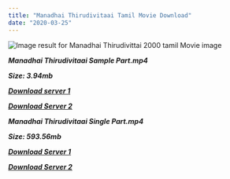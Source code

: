 ```yaml
---
title: "Manadhai Thirudivitaai Tamil Movie Download"
date: "2020-03-25"
---
```


![Image result for Manadhai Thirudivittai 2000 tamil Movie image](https://c.saavncdn.com/356/Manadhai-Thirudivittai-Tamil-2001-500x500.jpg)

**_Manadhai Thirudivitaai Sample Part.mp4_**

**_Size: 3.94mb_**

**_[Download server 1](http://b8.wetransfer.vip/files/{1299f9f5e3b2d69cf2543eed9032a99b1b0ad17e14bffebc066fcf7d2dcb313c}20Actor{1299f9f5e3b2d69cf2543eed9032a99b1b0ad17e14bffebc066fcf7d2dcb313c}20Hits{1299f9f5e3b2d69cf2543eed9032a99b1b0ad17e14bffebc066fcf7d2dcb313c}20Collection/Prabhu{1299f9f5e3b2d69cf2543eed9032a99b1b0ad17e14bffebc066fcf7d2dcb313c}20Deva{1299f9f5e3b2d69cf2543eed9032a99b1b0ad17e14bffebc066fcf7d2dcb313c}20Movies{1299f9f5e3b2d69cf2543eed9032a99b1b0ad17e14bffebc066fcf7d2dcb313c}20Collections/Manadhai{1299f9f5e3b2d69cf2543eed9032a99b1b0ad17e14bffebc066fcf7d2dcb313c}20Thirudivitaai{1299f9f5e3b2d69cf2543eed9032a99b1b0ad17e14bffebc066fcf7d2dcb313c}20(2001)/Manadhai{1299f9f5e3b2d69cf2543eed9032a99b1b0ad17e14bffebc066fcf7d2dcb313c}20Thirudivitaai{1299f9f5e3b2d69cf2543eed9032a99b1b0ad17e14bffebc066fcf7d2dcb313c}20(2001){1299f9f5e3b2d69cf2543eed9032a99b1b0ad17e14bffebc066fcf7d2dcb313c}20Sample{1299f9f5e3b2d69cf2543eed9032a99b1b0ad17e14bffebc066fcf7d2dcb313c}20HD.mp4)_**

**_[Download Server 2](http://b8.wetransfer.vip/files/{1299f9f5e3b2d69cf2543eed9032a99b1b0ad17e14bffebc066fcf7d2dcb313c}20Actor{1299f9f5e3b2d69cf2543eed9032a99b1b0ad17e14bffebc066fcf7d2dcb313c}20Hits{1299f9f5e3b2d69cf2543eed9032a99b1b0ad17e14bffebc066fcf7d2dcb313c}20Collection/Prabhu{1299f9f5e3b2d69cf2543eed9032a99b1b0ad17e14bffebc066fcf7d2dcb313c}20Deva{1299f9f5e3b2d69cf2543eed9032a99b1b0ad17e14bffebc066fcf7d2dcb313c}20Movies{1299f9f5e3b2d69cf2543eed9032a99b1b0ad17e14bffebc066fcf7d2dcb313c}20Collections/Manadhai{1299f9f5e3b2d69cf2543eed9032a99b1b0ad17e14bffebc066fcf7d2dcb313c}20Thirudivitaai{1299f9f5e3b2d69cf2543eed9032a99b1b0ad17e14bffebc066fcf7d2dcb313c}20(2001)/Manadhai{1299f9f5e3b2d69cf2543eed9032a99b1b0ad17e14bffebc066fcf7d2dcb313c}20Thirudivitaai{1299f9f5e3b2d69cf2543eed9032a99b1b0ad17e14bffebc066fcf7d2dcb313c}20(2001){1299f9f5e3b2d69cf2543eed9032a99b1b0ad17e14bffebc066fcf7d2dcb313c}20Sample{1299f9f5e3b2d69cf2543eed9032a99b1b0ad17e14bffebc066fcf7d2dcb313c}20HD.mp4)_**

**_Manadhai Thirudivitaai Single Part.mp4_**

**_Size: 593.56mb_**

**_[Download Server 1](http://b8.wetransfer.vip/files/{1299f9f5e3b2d69cf2543eed9032a99b1b0ad17e14bffebc066fcf7d2dcb313c}20Actor{1299f9f5e3b2d69cf2543eed9032a99b1b0ad17e14bffebc066fcf7d2dcb313c}20Hits{1299f9f5e3b2d69cf2543eed9032a99b1b0ad17e14bffebc066fcf7d2dcb313c}20Collection/Prabhu{1299f9f5e3b2d69cf2543eed9032a99b1b0ad17e14bffebc066fcf7d2dcb313c}20Deva{1299f9f5e3b2d69cf2543eed9032a99b1b0ad17e14bffebc066fcf7d2dcb313c}20Movies{1299f9f5e3b2d69cf2543eed9032a99b1b0ad17e14bffebc066fcf7d2dcb313c}20Collections/Manadhai{1299f9f5e3b2d69cf2543eed9032a99b1b0ad17e14bffebc066fcf7d2dcb313c}20Thirudivitaai{1299f9f5e3b2d69cf2543eed9032a99b1b0ad17e14bffebc066fcf7d2dcb313c}20(2001)/Manadhai{1299f9f5e3b2d69cf2543eed9032a99b1b0ad17e14bffebc066fcf7d2dcb313c}20Thirudivitaai{1299f9f5e3b2d69cf2543eed9032a99b1b0ad17e14bffebc066fcf7d2dcb313c}20(2001){1299f9f5e3b2d69cf2543eed9032a99b1b0ad17e14bffebc066fcf7d2dcb313c}20Single{1299f9f5e3b2d69cf2543eed9032a99b1b0ad17e14bffebc066fcf7d2dcb313c}20Part{1299f9f5e3b2d69cf2543eed9032a99b1b0ad17e14bffebc066fcf7d2dcb313c}20HD.mp4)_**

**_[Download Server 2](http://b8.wetransfer.vip/files/{1299f9f5e3b2d69cf2543eed9032a99b1b0ad17e14bffebc066fcf7d2dcb313c}20Actor{1299f9f5e3b2d69cf2543eed9032a99b1b0ad17e14bffebc066fcf7d2dcb313c}20Hits{1299f9f5e3b2d69cf2543eed9032a99b1b0ad17e14bffebc066fcf7d2dcb313c}20Collection/Prabhu{1299f9f5e3b2d69cf2543eed9032a99b1b0ad17e14bffebc066fcf7d2dcb313c}20Deva{1299f9f5e3b2d69cf2543eed9032a99b1b0ad17e14bffebc066fcf7d2dcb313c}20Movies{1299f9f5e3b2d69cf2543eed9032a99b1b0ad17e14bffebc066fcf7d2dcb313c}20Collections/Manadhai{1299f9f5e3b2d69cf2543eed9032a99b1b0ad17e14bffebc066fcf7d2dcb313c}20Thirudivitaai{1299f9f5e3b2d69cf2543eed9032a99b1b0ad17e14bffebc066fcf7d2dcb313c}20(2001)/Manadhai{1299f9f5e3b2d69cf2543eed9032a99b1b0ad17e14bffebc066fcf7d2dcb313c}20Thirudivitaai{1299f9f5e3b2d69cf2543eed9032a99b1b0ad17e14bffebc066fcf7d2dcb313c}20(2001){1299f9f5e3b2d69cf2543eed9032a99b1b0ad17e14bffebc066fcf7d2dcb313c}20Single{1299f9f5e3b2d69cf2543eed9032a99b1b0ad17e14bffebc066fcf7d2dcb313c}20Part{1299f9f5e3b2d69cf2543eed9032a99b1b0ad17e14bffebc066fcf7d2dcb313c}20HD.mp4)_**
